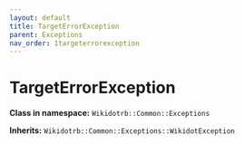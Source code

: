 ```yaml
---
layout: default
title: TargetErrorException
parent: Exceptions
nav_order: 1targeterrorexception
---
```


# TargetErrorException

**Class in namespace:** `Wikidotrb::Common::Exceptions`

**Inherits:** `Wikidotrb::Common::Exceptions::WikidotException`

